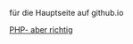 
für die Hauptseite auf github.io

[PHP- aber richtig](https://skipper-henrik.github.io/php-aber-richtig/)
